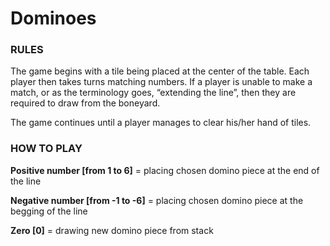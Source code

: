 # Dominoes
 
### RULES

The game begins with a tile being placed at the center of the table. Each player then takes turns matching numbers. If a player is unable to make a match, or as the terminology goes, “extending the line”, then they are required to draw from the boneyard.

The game continues until a player manages to clear his/her hand of tiles.

### HOW TO PLAY

**Positive number [from 1 to 6]** = placing chosen domino piece at the end of the line

**Negative number [from -1 to -6]** = placing chosen domino piece at the begging of the line

**Zero [0]** = drawing new domino piece from stack
